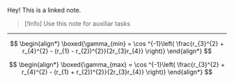 Hey! This is a linked note.

>[!Info]
>Use this note for auxiliar tasks

---



$$
\begin{align*}
	\boxed{\gamma_{min} = \cos ^{-1}\left( \frac{r_{3}^{2} + r_{4}^{2} - (r_{1} - r_{2})^{2}}{2r_{3}r_{4}} \right)}
\end{align*}
$$

$$
\begin{align*}
	\boxed{\gamma_{max} = \cos ^{-1}\left( \frac{r_{3}^{2} + r_{4}^{2} - (r_{1} + r_{2})^{2}}{2r_{3}r_{4}} \right)}
\end{align*}
$$